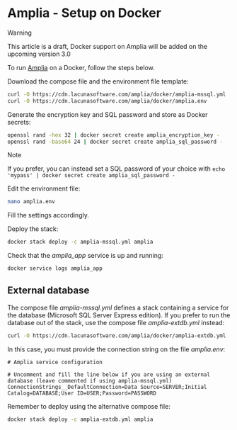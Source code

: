 ﻿# Amplia - Setup on Docker

> [!WARNING]
> This article is a draft, Docker support on Amplia will be added on the upcoming version 3.0

To run [Amplia](../../index.md) on a Docker, follow the steps below.

Download the compose file and the environment file template:

```sh
curl -O https://cdn.lacunasoftware.com/amplia/docker/amplia-mssql.yml
curl -O https://cdn.lacunasoftware.com/amplia/docker/amplia.env
```

Generate the encryption key and SQL password and store as Docker secrets:

```sh
openssl rand -hex 32 | docker secret create amplia_encryption_key -
openssl rand -base64 24 | docker secret create amplia_sql_password -
```

> [!NOTE]
> If you prefer, you can instead set a SQL password of your choice with `echo 'mypass' | docker secret create amplia_sql_password -`

Edit the environment file:

```sh
nano amplia.env
```

Fill the settings accordingly. <!-- TODO: expand this section -->

Deploy the stack:

```sh
docker stack deploy -c amplia-mssql.yml amplia
```

Check that the *amplia_app* service is up and running:

```sh
docker service logs amplia_app
```

## External database

The compose file *amplia-mssql.yml* defines a stack containing a service for the database (Microsoft SQL Server Express edition).
If you prefer to run the database out of the stack, use the compose file *amplia-extdb.yml* instead:

```sh
curl -O https://cdn.lacunasoftware.com/amplia/docker/amplia-extdb.yml
```

In this case, you must provide the connection string on the file *amplia.env*:

```
# Amplia service configuration

# Uncomment and fill the line below if you are using an external database (leave commented if using amplia-mssql.yml)
ConnectionStrings__DefaultConnection=Data Source=SERVER;Initial Catalog=DATABASE;User ID=USER;Password=PASSWORD
```

Remember to deploy using the alternative compose file:

```sh
docker stack deploy -c amplia-extdb.yml amplia
```
